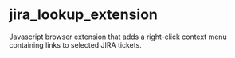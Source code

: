 jira_lookup_extension
=====================

Javascript browser extension that adds a right-click context menu containing links to selected JIRA tickets.